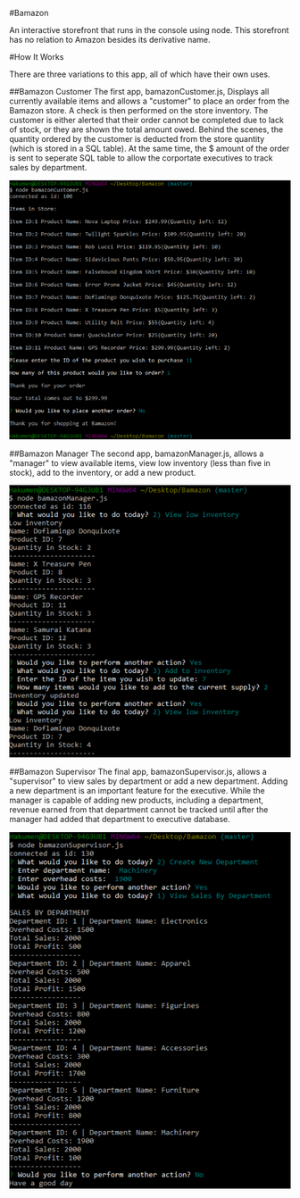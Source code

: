 #Bamazon

An interactive storefront that runs in the console using node. This storefront has no relation to Amazon besides its derivative name.

#How It Works

There are three variations to this app, all of which have their own uses.

##Bamazon Customer The first app, bamazonCustomer.js, Displays all currently available items and allows a "customer" to place an order from the Bamazon store. A check is then performed on the store inventory. The customer is either alerted that their order cannot be completed due to lack of stock, or they are shown the total amount owed. Behind the scenes, the quantity ordered by the customer is deducted from the store quantity (which is stored in a SQL table). At the same time, the $ amount of the order is sent to seperate SQL table to allow the corportate executives to track sales by department.

![Bamazon Customer](https://github.com/tsukoni/Bamazon/blob/master/Images/bamazonCustomer.png)

##Bamazon Manager The second app, bamazonManager.js, allows a "manager" to view available items, view low inventory (less than five in stock), add to the inventory, or add a new product.

![Bamazon Manager](https://github.com/tsukoni/Bamazon/blob/master/Images/bamazonManager.png)

##Bamazon Supervisor The final app, bamazonSupervisor.js, allows a "supervisor" to view sales by department or add a new department. Adding a new department is an important feature for the executive. While the manager is capable of adding new products, including a department, revenue earned from that department cannot be tracked until after the manager had added that department to executive database.

![Bamazon Supervisor](https://github.com/tsukoni/Bamazon/blob/master/Images/bamazonSupervisor.png)


